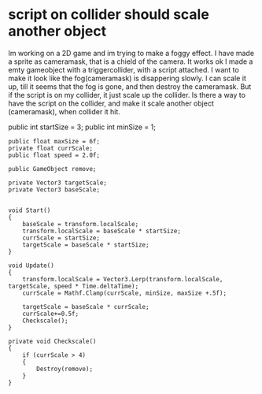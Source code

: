 
# script on collider should scale another object

Im working on a 2D game and im trying to make a foggy effect.
I have made a sprite as cameramask, that is a chield of the camera.
It works ok
I made a emty gameobject with a triggercollider, with a script attached. I want to make it look like the fog(cameramask) is disappering slowly.
I can scale it up, till it seems that the fog is gone, and then destroy the cameramask. But if the script is on my collider, it just scale up the collider.
Is there a way to have the script on the collider, and make it scale another object (cameramask), when collider it hit.

public int startSize = 3;
    public int minSize = 1;

    public float maxSize = 6f;
    private float currScale;
    public float speed = 2.0f;
   
    public GameObject remove;
    
    private Vector3 targetScale;
    private Vector3 baseScale;
    

    void Start()
    {
        baseScale = transform.localScale;
        transform.localScale = baseScale * startSize;
        currScale = startSize;
        targetScale = baseScale * startSize;
    }

    void Update()
    {
        transform.localScale = Vector3.Lerp(transform.localScale, targetScale, speed * Time.deltaTime);
        currScale = Mathf.Clamp(currScale, minSize, maxSize +.5f);

        targetScale = baseScale * currScale;
        currScale+=0.5f;
        Checkscale();
    }
         
    private void Checkscale()
    {
        if (currScale > 4)
        {
            Destroy(remove);
        }    
    }


        